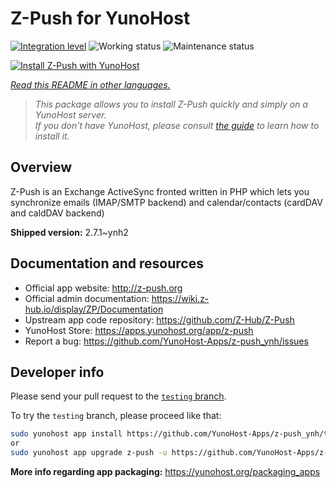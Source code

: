 <!--
N.B.: This README was automatically generated by <https://github.com/YunoHost/apps/tree/master/tools/readme_generator>
It shall NOT be edited by hand.
-->

# Z-Push for YunoHost

[![Integration level](https://dash.yunohost.org/integration/z-push.svg)](https://dash.yunohost.org/appci/app/z-push) ![Working status](https://ci-apps.yunohost.org/ci/badges/z-push.status.svg) ![Maintenance status](https://ci-apps.yunohost.org/ci/badges/z-push.maintain.svg)

[![Install Z-Push with YunoHost](https://install-app.yunohost.org/install-with-yunohost.svg)](https://install-app.yunohost.org/?app=z-push)

*[Read this README in other languages.](./ALL_README.md)*

> *This package allows you to install Z-Push quickly and simply on a YunoHost server.*  
> *If you don't have YunoHost, please consult [the guide](https://yunohost.org/install) to learn how to install it.*

## Overview

Z-Push is an Exchange ActiveSync fronted written in PHP which lets you synchronize emails (IMAP/SMTP backend) and calendar/contacts (cardDAV and caldDAV backend)


**Shipped version:** 2.7.1~ynh2
## Documentation and resources

- Official app website: <http://z-push.org>
- Official admin documentation: <https://wiki.z-hub.io/display/ZP/Documentation>
- Upstream app code repository: <https://github.com/Z-Hub/Z-Push>
- YunoHost Store: <https://apps.yunohost.org/app/z-push>
- Report a bug: <https://github.com/YunoHost-Apps/z-push_ynh/issues>

## Developer info

Please send your pull request to the [`testing` branch](https://github.com/YunoHost-Apps/z-push_ynh/tree/testing).

To try the `testing` branch, please proceed like that:

```bash
sudo yunohost app install https://github.com/YunoHost-Apps/z-push_ynh/tree/testing --debug
or
sudo yunohost app upgrade z-push -u https://github.com/YunoHost-Apps/z-push_ynh/tree/testing --debug
```

**More info regarding app packaging:** <https://yunohost.org/packaging_apps>
